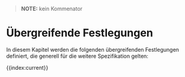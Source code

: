 > **NOTE:** kein Kommenator

# Übergreifende Festlegungen

In diesem Kapitel werden die folgenden übergreifenden Festlegungen definiert, die generell für die weitere Spezifikation gelten:

{{index:current}}